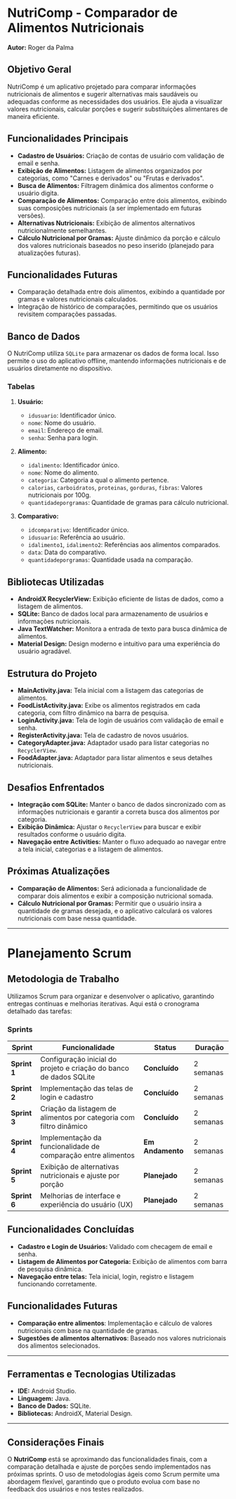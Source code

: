 # NutriComp - Comparador de Alimentos Nutricionais

**Autor:** Roger da Palma

## Objetivo Geral

NutriComp é um aplicativo projetado para comparar informações nutricionais de alimentos e sugerir alternativas mais saudáveis ou adequadas conforme as necessidades dos usuários. Ele ajuda a visualizar valores nutricionais, calcular porções e sugerir substituições alimentares de maneira eficiente.

## Funcionalidades Principais

- **Cadastro de Usuários:** Criação de contas de usuário com validação de email e senha.
- **Exibição de Alimentos:** Listagem de alimentos organizados por categorias, como "Carnes e derivados" ou "Frutas e derivados".
- **Busca de Alimentos:** Filtragem dinâmica dos alimentos conforme o usuário digita.
- **Comparação de Alimentos:** Comparação entre dois alimentos, exibindo suas composições nutricionais (a ser implementado em futuras versões).
- **Alternativas Nutricionais:** Exibição de alimentos alternativos nutricionalmente semelhantes.
- **Cálculo Nutricional por Gramas:** Ajuste dinâmico da porção e cálculo dos valores nutricionais baseados no peso inserido (planejado para atualizações futuras).

## Funcionalidades Futuras

- Comparação detalhada entre dois alimentos, exibindo a quantidade por gramas e valores nutricionais calculados.
- Integração de histórico de comparações, permitindo que os usuários revisitem comparações passadas.

## Banco de Dados

O NutriComp utiliza `SQLite` para armazenar os dados de forma local. Isso permite o uso do aplicativo offline, mantendo informações nutricionais e de usuários diretamente no dispositivo.

### Tabelas

1. **Usuário:**
   - `idusuario`: Identificador único.
   - `nome`: Nome do usuário.
   - `email`: Endereço de email.
   - `senha`: Senha para login.
  
2. **Alimento:**
   - `idalimento`: Identificador único.
   - `nome`: Nome do alimento.
   - `categoria`: Categoria a qual o alimento pertence.
   - `calorias`, `carboidratos`, `proteinas`, `gorduras`, `fibras`: Valores nutricionais por 100g.
   - `quantidadeporgramas`: Quantidade de gramas para cálculo nutricional.

3. **Comparativo:**
   - `idcomparativo`: Identificador único.
   - `idusuario`: Referência ao usuário.
   - `idalimento1`, `idalimento2`: Referências aos alimentos comparados.
   - `data`: Data do comparativo.
   - `quantidadeporgramas`: Quantidade usada na comparação.

## Bibliotecas Utilizadas

- **AndroidX RecyclerView:** Exibição eficiente de listas de dados, como a listagem de alimentos.
- **SQLite:** Banco de dados local para armazenamento de usuários e informações nutricionais.
- **Java TextWatcher:** Monitora a entrada de texto para busca dinâmica de alimentos.
- **Material Design:** Design moderno e intuitivo para uma experiência do usuário agradável.

## Estrutura do Projeto

- **MainActivity.java:** Tela inicial com a listagem das categorias de alimentos.
- **FoodListActivity.java:** Exibe os alimentos registrados em cada categoria, com filtro dinâmico na barra de pesquisa.
- **LoginActivity.java:** Tela de login de usuários com validação de email e senha.
- **RegisterActivity.java:** Tela de cadastro de novos usuários.
- **CategoryAdapter.java:** Adaptador usado para listar categorias no `RecyclerView`.
- **FoodAdapter.java:** Adaptador para listar alimentos e seus detalhes nutricionais.

## Desafios Enfrentados

- **Integração com SQLite:** Manter o banco de dados sincronizado com as informações nutricionais e garantir a correta busca dos alimentos por categoria.
- **Exibição Dinâmica:** Ajustar o `RecyclerView` para buscar e exibir resultados conforme o usuário digita.
- **Navegação entre Activities:** Manter o fluxo adequado ao navegar entre a tela inicial, categorias e a listagem de alimentos.

## Próximas Atualizações

- **Comparação de Alimentos:** Será adicionada a funcionalidade de comparar dois alimentos e exibir a composição nutricional somada.
- **Cálculo Nutricional por Gramas:** Permitir que o usuário insira a quantidade de gramas desejada, e o aplicativo calculará os valores nutricionais com base nessa quantidade.
  
---

# Planejamento Scrum

## Metodologia de Trabalho

Utilizamos Scrum para organizar e desenvolver o aplicativo, garantindo entregas contínuas e melhorias iterativas. Aqui está o cronograma detalhado das tarefas:

### Sprints

| Sprint    | Funcionalidade                                                  | Status          | Duração   |
|-----------|------------------------------------------------------------------|-----------------|-----------|
| **Sprint 1** | Configuração inicial do projeto e criação do banco de dados SQLite | **Concluído**   | 2 semanas |
| **Sprint 2** | Implementação das telas de login e cadastro                   | **Concluído**   | 2 semanas |
| **Sprint 3** | Criação da listagem de alimentos por categoria com filtro dinâmico | **Concluído**   | 2 semanas |
| **Sprint 4** | Implementação da funcionalidade de comparação entre alimentos | **Em Andamento**| 2 semanas |
| **Sprint 5** | Exibição de alternativas nutricionais e ajuste por porção     | **Planejado**   | 2 semanas |
| **Sprint 6** | Melhorias de interface e experiência do usuário (UX)          | **Planejado**   | 2 semanas |

## Funcionalidades Concluídas

- **Cadastro e Login de Usuários:** Validado com checagem de email e senha.
- **Listagem de Alimentos por Categoria:** Exibição de alimentos com barra de pesquisa dinâmica.
- **Navegação entre telas:** Tela inicial, login, registro e listagem funcionando corretamente.
  
## Funcionalidades Futuras

- **Comparação entre alimentos**: Implementação e cálculo de valores nutricionais com base na quantidade de gramas.
- **Sugestões de alimentos alternativos**: Baseado nos valores nutricionais dos alimentos selecionados.

---

## Ferramentas e Tecnologias Utilizadas

- **IDE:** Android Studio.
- **Linguagem:** Java.
- **Banco de Dados:** SQLite.
- **Bibliotecas:** AndroidX, Material Design.

---

## Considerações Finais

O **NutriComp** está se aproximando das funcionalidades finais, com a comparação detalhada e ajuste de porções sendo implementados nas próximas sprints. O uso de metodologias ágeis como Scrum permite uma abordagem flexível, garantindo que o produto evolua com base no feedback dos usuários e nos testes realizados.
